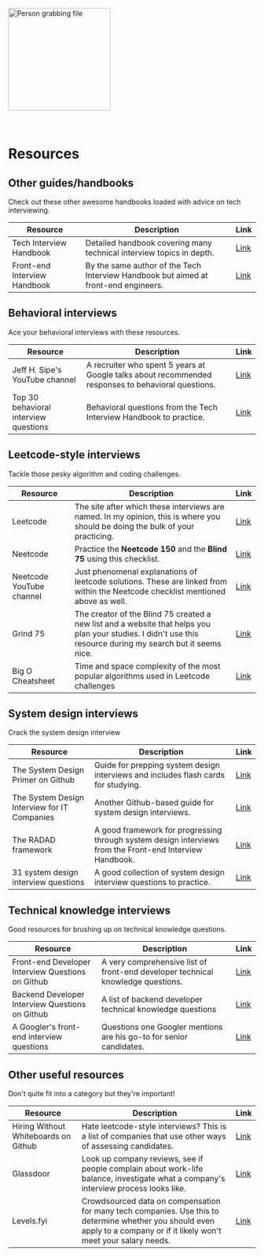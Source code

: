 <img style="margin: 0 auto; max-width:13rem; margin-bottom: 2rem" width="208" height="208" alt="Person grabbing file" src="/resources.svg" />

# Resources

<star />

## Other guides/handbooks

Check out these other awesome handbooks loaded with advice on tech interviewing.

| Resource                     | Description                                                                         | Link                                               |
| ---------------------------- | ----------------------------------------------------------------------------------- | -------------------------------------------------- |
| Tech Interview Handbook      | Detailed handbook covering many technical interview topics in depth.                | [Link](https://www.techinterviewhandbook.org/)     |
| Front-end Interview Handbook | By the same author of the Tech Interview Handbook but aimed at front-end engineers. | [Link](https://www.frontendinterviewhandbook.com/) |

## Behavioral interviews

Ace your behavioral interviews with these resources.

| Resource                              | Description                                                                                       | Link                                                                          |
| ------------------------------------- | ------------------------------------------------------------------------------------------------- | ----------------------------------------------------------------------------- |
| Jeff H. Sipe's YouTube channel        | A recruiter who spent 5 years at Google talks about recommended responses to behavioral questions. | [Link](https://www.youtube.com/c/JeffHSipe)                                   |
| Top 30 behavioral interview questions | Behavioral questions from the Tech Interview Handbook to practice.                                | [Link](https://www.techinterviewhandbook.org/behavioral-interview-questions/) |

## Leetcode-style interviews

Tackle those pesky algorithm and coding challenges.

| Resource                 | Description                                                                                                                                                   | Link                                                  |
| ------------------------ | ------------------------------------------------------------------------------------------------------------------------------------------------------------- | ----------------------------------------------------- |
| Leetcode                 | The site after which these interviews are named. In my opinion, this is where you should be doing the bulk of your practicing.                                | [Link](https://leetcode.com)                          |
| Neetcode                 | Practice the **Neetcode 150** and the **Blind 75** using this checklist.                                                                                      | [Link](https://neetcode.io/practice)                  |
| Neetcode YouTube channel | Just phenomenal explanations of leetcode solutions. These are linked from within the Neetcode checklist mentioned above as well.                              | [Link](https://www.youtube.com/c/NeetCode)            |
| Grind 75                 | The creator of the Blind 75 created a new list and a website that helps you plan your studies. I didn't use this resource during my search but it seems nice. | [Link](https://www.techinterviewhandbook.org/grind75) |
| Big O Cheatsheet         | Time and space complexity of the most popular algorithms used in Leetcode challenges                                                                          | [Link](https://www.bigocheatsheet.com/)               |

## System design interviews

Crack the system design interview

| Resource                                     | Description                                                                                              | Link                                                                                       |
| -------------------------------------------- | -------------------------------------------------------------------------------------------------------- | ------------------------------------------------------------------------------------------ |
| The System Design Primer on Github           | Guide for prepping system design interviews and includes flash cards for studying.                       | [Link](https://github.com/donnemartin/system-design-primer)                                |
| The System Design Interview for IT Companies | Another Github-based guide for system design interviews.                                                 | [Link](https://github.com/checkcheckzz/system-design-interview)                            |
| The RADAD framework                          | A good framework for progressing through system design interviews from the Front-end Interview Handbook. | [Link](https://www.frontendinterviewhandbook.com/front-end-system-design/#radad-framework) |
| 31 system design interview questions         | A good collection of system design interview questions to practice.                                      | [Link](https://igotanoffer.com/blogs/tech/system-design-interviews)                        |

## Technical knowledge interviews

Good resources for brushing up on technical knowledge questions.

| Resource                                          | Description                                                                     | Link                                                                                  |
| ------------------------------------------------- | ------------------------------------------------------------------------------- | ------------------------------------------------------------------------------------- |
| Front-end Developer Interview Questions on Github | A very comprehensive list of front-end developer technical knowledge questions. | [Link](https://github.com/h5bp/Front-end-Developer-Interview-Questions)               |
| Backend Developer Interview Questions on Github   | A list of backend developer technical knowledge questions                       | [Link](https://github.com/arialdomartini/Back-End-Developer-Interview-Questions)      |
| A Googler's front-end interview questions         | Questions one Googler mentions are his go-to for senior candidates.             | [Link](https://medium.com/codex/my-google-front-end-interview-questions-bca96925c16a) |

## Other useful resources

Don't quite fit into a category but they're important!

| Resource                             | Description                                                                                                                                                               | Link                                                         |
| ------------------------------------ | ------------------------------------------------------------------------------------------------------------------------------------------------------------------------- | ------------------------------------------------------------ |
| Hiring Without Whiteboards on Github | Hate leetcode-style interviews? This is a list of companies that use other ways of assessing candidates.                                                                  | [Link](https://github.com/poteto/hiring-without-whiteboards) |
| Glassdoor                            | Look up company reviews, see if people complain about work-life balance, investigate what a company's interview process looks like.                                       | [Link](https://glassdoor.com)                                |
| Levels.fyi                           | Crowdsourced data on compensation for many tech companies. Use this to determine whether you should even apply to a company or if it likely won't meet your salary needs. | [Link](https://levels.fyi)                                   |

<newsletter />
